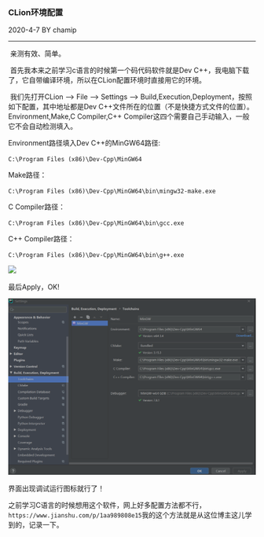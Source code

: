 ### CLion环境配置  

2020-4-7 BY chamip

----

​		亲测有效、简单。

​		首先我本来之前学习c语言的时候第一个码代码软件就是Dev C++，我电脑下载了，它自带编译环境，所以在CLion配置环境时直接用它的环境。<!--CLion可以理解为下载时只是一个编辑器，没有编译器，所以要给它配置编译环境-->

​		我们先打开CLion --> File --> Settings --> Build,Execution,Deployment，按照如下配置，其中地址都是Dev C++文件所在的位置（不是快捷方式文件的位置）。Environment,Make,C Compiler,C++ Compiler这四个需要自己手动输入，一般它不会自动检测填入。

Environment路径填入Dev C++的MinGW64路径:

`C:\Program Files (x86)\Dev-Cpp\MinGW64`

Make路径：

`C:\Program Files (x86)\Dev-Cpp\MinGW64\bin\mingw32-make.exe`

C Compiler路径：

`C:\Program Files (x86)\Dev-Cpp\MinGW64\bin\gcc.exe`

C++ Compiler路径：

`C:\Program Files (x86)\Dev-Cpp\MinGW64\bin\g++.exe`

<img src="C:\Users\asus\Desktop\1.png"/>

最后Apply，OK!

![](https://github.com/chamip/CodeNotes-Skills/blob/master/CLion.png)

界面出现调试运行图标就行了！

之前学习C语言的时候想用这个软件，网上好多配置方法都不行，`https://www.jianshu.com/p/1aa989808e15`我的这个方法就是从这位博主这儿学到的，记录一下。

